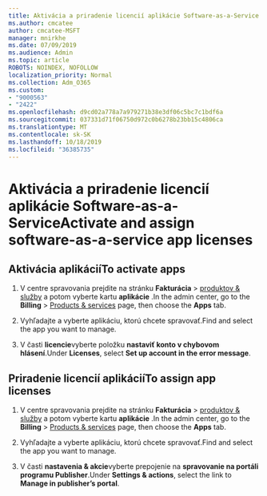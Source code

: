```yaml
---
title: Aktivácia a priradenie licencií aplikácie Software-as-a-Service
ms.author: cmcatee
author: cmcatee-MSFT
manager: mnirkhe
ms.date: 07/09/2019
ms.audience: Admin
ms.topic: article
ROBOTS: NOINDEX, NOFOLLOW
localization_priority: Normal
ms.collection: Adm_O365
ms.custom:
- "9000563"
- "2422"
ms.openlocfilehash: d9cd02a778a7a979271b38e3df06c5bc7c1bdf6a
ms.sourcegitcommit: 037331d71f06750d972c0b6278b23bb15c4806ca
ms.translationtype: MT
ms.contentlocale: sk-SK
ms.lasthandoff: 10/18/2019
ms.locfileid: "36385735"
---
```

# <a name="activate-and-assign-software-as-a-service-app-licenses"></a><span data-ttu-id="2a50d-102">Aktivácia a priradenie licencií aplikácie Software-as-a-Service</span><span class="sxs-lookup"><span data-stu-id="2a50d-102">Activate and assign software-as-a-service app licenses</span></span> 

## <a name="to-activate-apps"></a><span data-ttu-id="2a50d-103">Aktivácia aplikácií</span><span class="sxs-lookup"><span data-stu-id="2a50d-103">To activate apps</span></span>

1. <span data-ttu-id="2a50d-104">V centre spravovania prejdite na stránku **Fakturácia** > [produktov & služby](https://go.microsoft.com/fwlink/p/?linkid=842054) a potom vyberte kartu **aplikácie** .</span><span class="sxs-lookup"><span data-stu-id="2a50d-104">In the admin center, go to the **Billing** > [Products & services](https://go.microsoft.com/fwlink/p/?linkid=842054) page, then choose the **Apps** tab.</span></span>

2. <span data-ttu-id="2a50d-105">Vyhľadajte a vyberte aplikáciu, ktorú chcete spravovať.</span><span class="sxs-lookup"><span data-stu-id="2a50d-105">Find and select the app you want to manage.</span></span>

3. <span data-ttu-id="2a50d-106">V časti **licencie**vyberte položku **nastaviť konto v chybovom hlásení**.</span><span class="sxs-lookup"><span data-stu-id="2a50d-106">Under **Licenses**, select **Set up account in the error message**.</span></span>  

## <a name="to-assign-app-licenses"></a><span data-ttu-id="2a50d-107">Priradenie licencií aplikácií</span><span class="sxs-lookup"><span data-stu-id="2a50d-107">To assign app licenses</span></span>

1. <span data-ttu-id="2a50d-108">V centre spravovania prejdite na stránku **Fakturácia** > [produktov & služby](https://go.microsoft.com/fwlink/p/?linkid=842054) a potom vyberte kartu **aplikácie** .</span><span class="sxs-lookup"><span data-stu-id="2a50d-108">In the admin center, go to the **Billing** > [Products & services](https://go.microsoft.com/fwlink/p/?linkid=842054) page, then choose the **Apps** tab.</span></span>

2. <span data-ttu-id="2a50d-109">Vyhľadajte a vyberte aplikáciu, ktorú chcete spravovať.</span><span class="sxs-lookup"><span data-stu-id="2a50d-109">Find and select the app you want to manage.</span></span>  

3. <span data-ttu-id="2a50d-110">V časti **nastavenia & akcie**vyberte prepojenie na **spravovanie na portáli programu Publisher**.</span><span class="sxs-lookup"><span data-stu-id="2a50d-110">Under **Settings & actions**, select the link to **Manage in publisher’s portal**.</span></span>